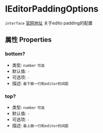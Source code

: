 # IEditorPaddingOptions
`interface` [官网地址](https://microsoft.github.io/monaco-editor/docs.html#interfaces/editor.IEditorPaddingOptions.html)
关于edito padding的配置
## 属性 Properties

### bottom?
+ 类型: `number`   `可选`
+ 默认值: `-`
+ 可选项: `-`
+ 描述: `最下面一行和editor的间距`


### top?
+ 类型: `number`   `可选`
+ 默认值: `-`
+ 可选项: `-`
+ 描述: `最上面一行和editor的间距`